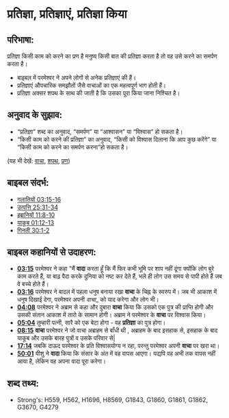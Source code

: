 # प्रतिज्ञा, प्रतिज्ञाएं, प्रतिज्ञा किया #

## परिभाषा: ##

प्रतिज्ञा किसी काम को करने का प्रण है मनुष्य किसी बात की प्रतिज्ञा करता है तो वह उसे करने का समर्पण करता है।

* बाइबल में परमेश्वर ने अपने लोगों से अनेक प्रतिज्ञाएं की हैं।
* प्रतिज्ञाएं औपचारिक समझौतों जैसे वाचाओं का एक महत्वपूर्ण भाग होती हैं।
* प्रतिज्ञा अक्सर शपथ के साथ की जाती है कि उसका पूरा किया जाना निश्चित है।

## अनुवाद के सुझाव: ##

* “प्रतिज्ञा” शब्द का अनुवाद, “समर्पण” या “आश्वासन” या “विश्वास” हो सकता है।
* “किसी काम को करने की प्रतिज्ञा” का अनुवाद, “किसी को विश्वास दिलाना कि आप कुछ करेंगे” या “किसी काम को करने का समर्पण करना”हो सकता है।

(यह भी देखें: [वाचा](../kt/covenant.md), [शपथ](../other/oath.md), [प्रण](../kt/vow.md))

## बाइबल संदर्भ: ##

* [गलातियों 03:15-16](rc://hi/tn/help/gal/03/15)
* [उत्पत्ति 25:31-34](rc://hi/tn/help/gen/25/31)
* [इब्रानियों 11:8-10](rc://hi/tn/help/heb/11/08)
* [याकूब 01:12-13](rc://hi/tn/help/jas/01/12)
* [गिनती 30:1-2](rc://hi/tn/help/num/30/01)

## बाइबल कहानियों से उदाहरण: ##

* __[03:15](rc://hi/tn/help/obs/03/15)__ परमेश्वर ने कहा "मैं __वादा__ करता हूँ कि मैं फिर कभी भूमि पर शाप नहीं दूंगा क्योंकि लोग बुरे काम करते हैं, या बाढ़ पैदा करके दुनिया को नष्ट कर देते हैं, भले ही लोग उस समय से पापी होते हैं जब वे बच्चे होते हैं।
* __[03:16](rc://hi/tn/help/obs/03/16)__ परमेश्वर ने बादल में पहला धनुष बनाया रखा __वाचा__ के चिह्न के स्वरुप में। जब भी आकाश में धनुष दिखाई देगा, परमेश्वर अपनी _वाचा__ को याद करेगा और लोग भी।
* __[04:08](rc://hi/tn/help/obs/04/08)__ परमेश्वर ने अब्राम से कहा और दुबारा __वाचा__ किया कि उसको एक पुत्र की प्राप्ति होगी और उसकी संतान आकाश में तारो के सामान होगी। अब्राम ने परमेश्वर के __वाचा__ पर विश्वास किया।
* __[05:04](rc://hi/tn/help/obs/05/04)__ तुम्हारी पत्नी, सारै को एक बेटा होगा - वह __प्रतिज्ञा__ का पुत्र होगा।
* __[08:15](rc://hi/tn/help/obs/08/15)__ __वाचा__ परमेश्वर ने जो वाचा अब्राहम से बाँधी थी , अब्राहम के बाद इसहाक से, इसहाक के बाद याकूब और उसके बारह पुत्रों व उसके परिवार से|
* __[17:14](rc://hi/tn/help/obs/17/14)__ जबकि दाऊद परमेश्वर के प्रति विश्वासयोग्य न रहा, परन्तु परमेश्वर अपनी __वाचा__ पर खरा था।
* __[50:01](rc://hi/tn/help/obs/50/01)__ यीशु ने __वादा__ किया कि संसार के अंत में वह वापस आएगा। यद्यपि वह अभी तक वापस नहीं आया है, लेकिन वह अपना वादा पूरा करेगा।

## शब्द तथ्य: ##

* Strong's: H559, H562, H1696, H8569, G1843, G1860, G1861, G1862, G3670, G4279
